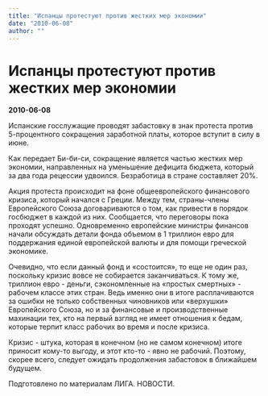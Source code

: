 ```yaml
---
title: "Испанцы протестуют против жестких мер экономии"
date: "2010-06-08"
author: ""
---
```


# Испанцы протестуют против жестких мер экономии

**2010-06-08** 

Испанские госслужащие проводят забастовку в знак протеста против 5-процентного сокращения заработной платы, которое вступит в силу в июне.

Как передает Би-би-си, сокращение является частью жестких мер экономии, направленных на уменьшение дефицита бюджета, который за два года рецессии удвоился. Безработица в стране составляет 20%.

Акция протеста происходит на фоне общеевропейского финансового кризиса, который начался с Греции. Между тем, страны-члены Европейского Союза договариваются о том, как привести в порядок госбюджет в каждой из них. Сообщается, что переговоры пока проходят успешно. Одновременно европейские министры финансов начали обсуждать детали фонда объемом в 1 триллион евро для поддержания единой европейской валюты и для помощи греческой экономике.

Очевидно, что если данный фонд и «состоится», то еще не один раз, поскольку кризис вовсе не собирается заканчиваться. К тому же, триллион евро - деньги, сэкономленные на «простых смертных» - рабочем классе этих стран. Ведь именно они в итоге расплачиваются за ошибки не только собственных чиновников или «верхушки» Европейского Союза, но и за финансовые и производственные махинации  тех, кто на первый взгляд не имеет отношения к бедам, которые терпит класс рабочих во время и после кризиса.

Кризис - штука, которая в конечном (но не самом конечном) итоге приносит кому-то выгоду, и этот кто-то - явно не рабочий. Поэтому, скорее всего, следует ожидать продолжения забастовок в ближайшем будущем.

Подготовлено по материалам  ЛИГА. НОВОСТИ.